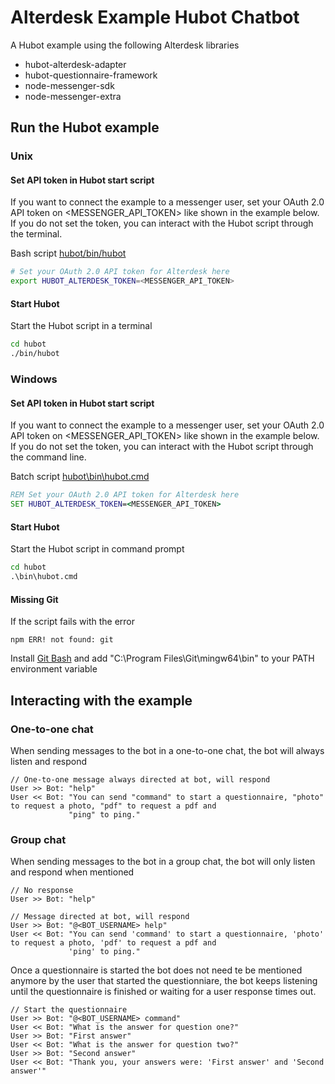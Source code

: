 # Alterdesk Example Hubot Chatbot

A Hubot example using the following Alterdesk libraries
* hubot-alterdesk-adapter
* hubot-questionnaire-framework
* node-messenger-sdk
* node-messenger-extra

## Run the Hubot example

### Unix

#### Set API token in Hubot start script

If you want to connect the example to a messenger user, set your OAuth 2.0 API token on <MESSENGER_API_TOKEN> like shown
in the example below. If you do not set the token, you can interact with the Hubot script through 
the terminal.

Bash script [hubot/bin/hubot](hubot/bin/hubot)
```bash
# Set your OAuth 2.0 API token for Alterdesk here
export HUBOT_ALTERDESK_TOKEN=<MESSENGER_API_TOKEN>
```

#### Start Hubot

Start the Hubot script in a terminal
```bash
cd hubot
./bin/hubot
```

### Windows

#### Set API token in Hubot start script
If you want to connect the example to a messenger user, set your OAuth 2.0 API token on <MESSENGER_API_TOKEN> like shown
in the example below. If you do not set the token, you can interact with the Hubot script 
through the command line.

Batch script [hubot\bin\hubot.cmd](hubot/bin/hubot.cmd)
```bat
REM Set your OAuth 2.0 API token for Alterdesk here
SET HUBOT_ALTERDESK_TOKEN=<MESSENGER_API_TOKEN>
```

#### Start Hubot

Start the Hubot script in command prompt
```bat
cd hubot
.\bin\hubot.cmd
```

#### Missing Git

If the script fails with the error
```batch
npm ERR! not found: git
```
Install [Git Bash](https://git-scm.com/downloads) and add "C:\Program Files\Git\mingw64\bin" to your PATH environment 
variable

## Interacting with the example

### One-to-one chat
When sending messages to the bot in a one-to-one chat, the bot will always listen and respond
```
// One-to-one message always directed at bot, will respond
User >> Bot: "help"
User << Bot: "You can send "command" to start a questionnaire, "photo" to request a photo, "pdf" to request a pdf and 
             "ping" to ping."
```

### Group chat
When sending messages to the bot in a group chat, the bot will only listen and respond when mentioned
```
// No response
User >> Bot: "help"

// Message directed at bot, will respond
User >> Bot: "@<BOT_USERNAME> help"
User << Bot: "You can send 'command' to start a questionnaire, 'photo' to request a photo, 'pdf' to request a pdf and 
             'ping' to ping."
```

Once a questionnaire is started the bot does not need te be mentioned anymore by the user that started the 
questionniare, the bot keeps listening until the questionnaire is finished or waiting for a user response times out.
```
// Start the questionnaire
User >> Bot: "@<BOT_USERNAME> command"
User << Bot: "What is the answer for question one?"
User >> Bot: "First answer"
User << Bot: "What is the answer for question two?"
User >> Bot: "Second answer"
User << Bot: "Thank you, your answers were: 'First answer' and 'Second answer'"
```